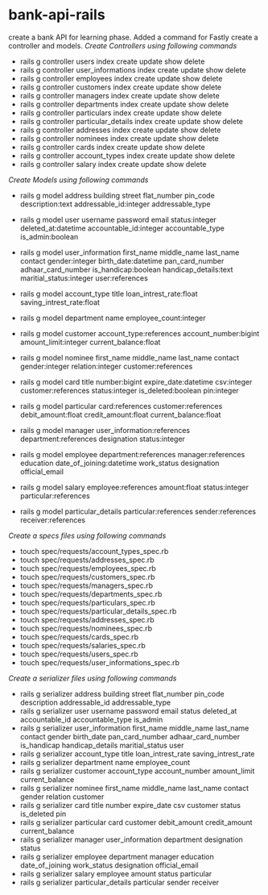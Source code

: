 # bank-api-rails
create a bank API for learning phase.
Added a command for Fastly create a controller and models.
*Create Controllers using following commands*
- rails g controller users index create update show delete
- rails g controller user_informations index create update show delete
- rails g controller employees index create update show delete
- rails g controller customers index create update show delete
- rails g controller managers index create update show delete
- rails g controller departments index create update show delete
- rails g controller particulars index create update show delete
- rails g controller particular_details index create update show delete
- rails g controller addresses index create update show delete
- rails g controller nominees index create update show delete
- rails g controller cards index create update show delete
- rails g controller account_types index create update show delete
- rails g controller salary index create update show delete

*Create Models using following commands*

- rails g model address building street flat_number pin_code description:text addressable_id:integer addressable_type

- rails g model user username password email status:integer deleted_at:datetime accountable_id:integer accountable_type is_admin:boolean

- rails g model user_information first_name middle_name last_name contact gender:integer birth_date:datetime pan_card_number adhaar_card_number is_handicap:boolean handicap_details:text  maritial_status:integer user:references

- rails g model account_type title loan_intrest_rate:float saving_intrest_rate:float
- rails g model department name employee_count:integer

- rails g model customer account_type:references account_number:bigint amount_limit:integer current_balance:float
- rails g model nominee first_name middle_name last_name contact gender:integer relation:integer customer:references

- rails g model card title number:bigint expire_date:datetime csv:integer customer:references status:integer is_deleted:boolean pin:integer
- rails g model particular card:references customer:references debit_amount:float credit_amount:float current_balance:float
- rails g model manager user_information:references department:references designation status:integer
- rails g model employee department:references manager:references education date_of_joining:datetime work_status designation official_email
- rails g model salary employee:references amount:float status:integer particular:references
- rails g model particular_details particular:references sender:references receiver:references

*Create a specs files using following commands*
- touch spec/requests/account_types_spec.rb
- touch spec/requests/addresses_spec.rb
- touch spec/requests/employees_spec.rb
- touch spec/requests/customers_spec.rb
- touch spec/requests/managers_spec.rb
- touch spec/requests/departments_spec.rb
- touch spec/requests/particulars_spec.rb
- touch spec/requests/particular_details_spec.rb
- touch spec/requests/addresses_spec.rb
- touch spec/requests/nominees_spec.rb
- touch spec/requests/cards_spec.rb
- touch spec/requests/salaries_spec.rb
- touch spec/requests/users_spec.rb
- touch spec/requests/user_informations_spec.rb

*Create a serializer files using following commands*
- rails g serializer address building street flat_number pin_code description addressable_id addressable_type
- rails g serializer user username password email status deleted_at accountable_id accountable_type is_admin
- rails g serializer user_information first_name middle_name last_name contact gender birth_date pan_card_number adhaar_card_number is_handicap handicap_details  maritial_status user
- rails g serializer account_type title loan_intrest_rate saving_intrest_rate
- rails g serializer department name employee_count
- rails g serializer customer account_type account_number amount_limit current_balance
- rails g serializer nominee first_name middle_name last_name contact gender relation customer
- rails g serializer card title number expire_date csv customer status is_deleted pin
- rails g serializer particular card customer debit_amount credit_amount current_balance
- rails g serializer manager user_information department designation status
- rails g serializer employee department manager education date_of_joining work_status designation official_email
- rails g serializer salary employee amount status particular
- rails g serializer particular_details particular sender receiver
